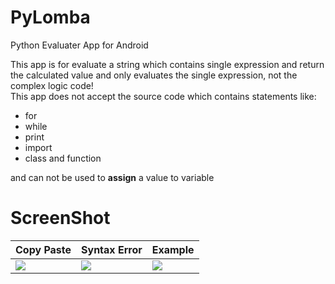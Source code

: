 # PyLomba
Python Evaluater App for Android

This app is for evaluate a string which contains single expression and return the calculated value and only evaluates the single expression, not the complex logic code!<br>
This app does not accept the source code which contains statements like:
+ for
+ while
+ print
+ import
+ class and function

and can not be used to **assign** a value to variable
<br>

# ScreenShot
| Copy Paste | Syntax Error | Example |
| --- | --- | --- |
| <img align="center" src="https://github.com/Kourva/PyLomba/blob/main/PyLomba_1.png" /> | <img align="center" src="https://github.com/Kourva/PyLomba/blob/main/PyLomba_2.png" /> | <img align="center" src="https://github.com/Kourva/PyLomba/blob/main/PyLomba_3.png" />

<br>
